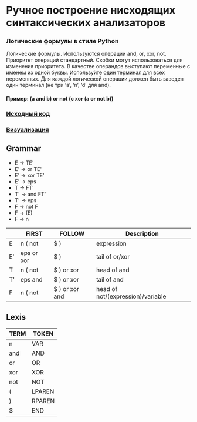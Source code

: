 # Ручное построение нисходящих синтаксических анализаторов

### Логические формулы в стиле Python
Логические формулы. Используются операции and, or, xor, not. Приоритет операций стандартный. Скобки могут использоваться для изменения приоритета.
В качестве операндов выступают переменные с именем из одной буквы. Используйте один терминал для всех переменных. Для каждой логической операции должен быть заведен один терминал (не три ‘a’, ‘n’,
‘d’ для and).

#### Пример: (a and b) or not (c xor (a or not b))

### [Исходный код](https://github.com/vlad1zzzy/logical-expression-parser/tree/master/src/parser/src)

### [Визуализация](http://vlad1zzzy.github.io/logical-expression-parser)

## Grammar

* E  -> TE'
* E' -> or TE'
* E' -> xor TE'
* E' -> eps
* T  -> FT'
* T' -> and FT'
* T' -> eps
* F  -> not F
* F  -> (E)
* F  -> n

|     |    FIRST   |     FOLLOW     |           Description                 |
| --- | ---------- | -------------- |    ------------------------------     |
|  E  | n ( not    | $ )            |            expression                 |
|  E' | eps or xor | $ )            |          tail of or/xor               |
|  T  | n ( not    | $ ) or xor     |           head of and                 |
|  T' | eps and    | $ ) or xor     |           tail of and                 |
|  F  | n ( not    | $ ) or xor and | head of not/(expression)/variable     |

## Lexis

| TERM  |    TOKEN   |  
| ----- | ---------- | 
|   n   |    VAR     |
|  and  |    AND     |
|  or   |     OR     |
|  xor  |    XOR     |
|  not  |    NOT     |
|   (   |   LPAREN   |
|   )   |   RPAREN   |
|   $   |    END     |